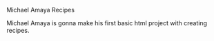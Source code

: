 Michael Amaya Recipes

Michael Amaya is gonna make his first basic html project with creating recipes. 